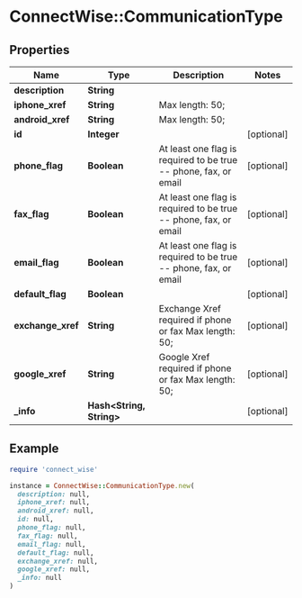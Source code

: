 # ConnectWise::CommunicationType

## Properties

| Name | Type | Description | Notes |
| ---- | ---- | ----------- | ----- |
| **description** | **String** |  |  |
| **iphone_xref** | **String** |  Max length: 50; |  |
| **android_xref** | **String** |  Max length: 50; |  |
| **id** | **Integer** |  | [optional] |
| **phone_flag** | **Boolean** | At least one flag is required to be true -- phone, fax, or email | [optional] |
| **fax_flag** | **Boolean** | At least one flag is required to be true -- phone, fax, or email | [optional] |
| **email_flag** | **Boolean** | At least one flag is required to be true -- phone, fax, or email | [optional] |
| **default_flag** | **Boolean** |  | [optional] |
| **exchange_xref** | **String** | Exchange Xref required if phone or fax Max length: 50; | [optional] |
| **google_xref** | **String** | Google Xref required if phone or fax Max length: 50; | [optional] |
| **_info** | **Hash&lt;String, String&gt;** |  | [optional] |

## Example

```ruby
require 'connect_wise'

instance = ConnectWise::CommunicationType.new(
  description: null,
  iphone_xref: null,
  android_xref: null,
  id: null,
  phone_flag: null,
  fax_flag: null,
  email_flag: null,
  default_flag: null,
  exchange_xref: null,
  google_xref: null,
  _info: null
)
```

